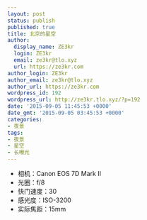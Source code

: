 ```yaml
---
layout: post
status: publish
published: true
title: 北京的星空
author:
  display_name: ZE3kr
  login: ZE3kr
  email: ze3kr@tlo.xyz
  url: https://ze3kr.com
author_login: ZE3kr
author_email: ze3kr@tlo.xyz
author_url: https://ze3kr.com
wordpress_id: 192
wordpress_url: http://ze3kr.tlo.xyz/?p=192
date: '2015-09-05 11:45:53 +0000'
date_gmt: '2015-09-05 03:45:53 +0000'
categories:
- 夜景
tags:
- 夜景
- 星空
- 长曝光
---
```

<ul>
<li>相机：Canon EOS 7D Mark II</li>
<li>光圈：f/8</li>
<li>快门速度：30</li>
<li>感光度：ISO-3200</li>
<li>实际焦距：15mm</li>
</ul>
